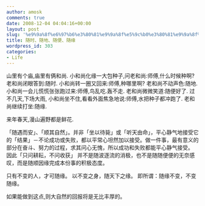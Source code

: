 ```yaml
---
author: amosk
comments: true
date: 2008-12-04 04:04:16+00:00
layout: post
slug: '%e9%9a%8f%e6%97%b6%e3%80%81%e9%9a%8f%e5%9c%b0%e3%80%81%e9%9a%8f%e4%be%bf%e3%80%81%e9%9a%8f%e7%bc%98'
title: 随时、随地、随便、随缘
wordpress_id: 303
categories:
- Life
---
```


山里有个庙,庙里有俩和尚.
小和尚化缘一大包种子,问老和尚:师傅,什么时候种啊?
老和尚闭眼答到:随时.
小和尚转一圈又回来:师傅,种哪里啊?
老和尚不动声色:随地.
小和尚一会儿慌慌张张跑过来:师傅,鸟乱吃.轰不走.
老和尚微微笑道:随便好了.
过不几天,下场大雨,
小和尚坐不住,看看外面焦急地说:师傅,水把种子都冲跑了.
老和尚继续打坐:随缘.

来年春天,漫山遍野都是鲜花.

「随遇而安」、「顺其自然」。并非「坐以待毙」或「听天由命」，平心静气地接受它的「结果」－不论成功或失败，都以平常心坦然加以接受。做一件事，最有意义的部分在奋斗、努力的过程，求其问心无愧，所以成功和失败都能平心静气接受。
因此「只问耕耘，不问收获」
并不是随波逐流的消极，也不是随随便便的无奈感叹，而是随顺因缘完成本份事的积极态度。

只有不变的人，才可随缘。
以不变之身，随天下之缘。
即所谓：随缘不变，不变随缘。

如果能做到这点,则大自然的回报将是无比丰厚的。
